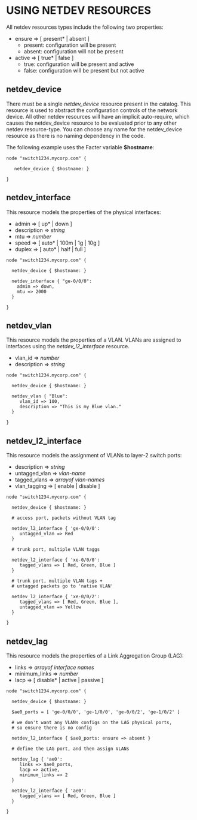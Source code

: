 # USING NETDEV RESOURCES
All netdev resources types include the following two properties:

  * ensure => [ present* | absent ]
    * present: configuration will be present
    * absent: configuration will not be present
  * active => [ true* | false ]
    * true: configuration will be present and active
    * false: configuration will be present but not active

## netdev_device

There must be a single _netdev_device_ resource present in the catalog.  This resource is used to abstract the 
configuration controls of the network device.  All other netdev resources will have an implicit auto-require,
which causes the netdev_device resource to be evaluated prior to any other netdev resource-type.  You can
choose any name for the netdev_device resource as there is no naming dependency in the code.  

The following example uses the Facter variable __$hostname__:

````puppet
node "switch1234.mycorp.com" {

   netdev_device { $hostname: }
   
}

````

## netdev_interface

This resource models the properties of the physical interfaces:

  * admin => [ up* | down ]
  * description => _string_
  * mtu => _number_
  * speed => [ auto* | 100m | 1g | 10g ]
  * duplex => [ auto* | half | full ]

````puppet
node "switch1234.mycorp.com" {
    
  netdev_device { $hostname: }
       
  netdev_interface { "ge-0/0/0":
    admin => down,
    mtu => 2000
  }
  
}       
````  

## netdev_vlan

This resource models the properties of a VLAN.  VLANs are assigned to interfaces using the *netdev_l2_interface* resource.

  * vlan_id => _number_
  * description => _string_
  
````puppet
node "switch1234.mycorp.com" {
    
  netdev_device { $hostname: }
       
  netdev_vlan { "Blue":
     vlan_id => 100,
     description => "This is my Blue vlan."
  }
  
}       
````

## netdev_l2_interface

This resource models the assignment of VLANs to layer-2 switch ports:

  * description => _string_
  * untagged_vlan => _vlan-name_
  * tagged_vlans => _arrayof vlan-names_
  * vlan_tagging => [ enable | disable ]

````puppet  
node "switch1234.mycorp.com" {
    
  netdev_device { $hostname: }
       
  # access port, packets without VLAN tag

  netdev_l2_interface { 'ge-0/0/0':
     untagged_vlan => Red
  }
  
  # trunk port, multiple VLAN taggs
  
  netdev_l2_interface { 'xe-0/0/0':
     tagged_vlans => [ Red, Green, Blue ]
  }
  
  # trunk port, multiple VLAN tags +
  # untagged packets go to 'native VLAN'
  
  netdev_l2_interface { 'xe-0/0/2':
     tagged_vlans => [ Red, Green, Blue ],
     untagged_vlan => Yellow
  }
  
}
````

## netdev_lag

This resource models the properties of a Link Aggregation Group (LAG):

  * links => _arrayof interface names_
  * minimum_links => _number_
  * lacp => [ disable* | active | passive ]
  
````puppet
node "switch1234.mycorp.com" {
    
  netdev_device { $hostname: }
       
  $ae0_ports = [ 'ge-0/0/0', 'ge-1/0/0', 'ge-0/0/2', 'ge-1/0/2' ]

  # we don't want any VLANs configs on the LAG physical ports,
  # so ensure there is no config
  
  netdev_l2_interface { $ae0_ports: ensure => absent }

  # define the LAG port, and then assign VLANs 
  
  netdev_lag { 'ae0':
     links => $ae0_ports,
     lacp => active,
     minimum_links => 2
  }
  
  netdev_l2_interface { 'ae0':
     tagged_vlans => [ Red, Green, Blue ]
  }
  
}

````
